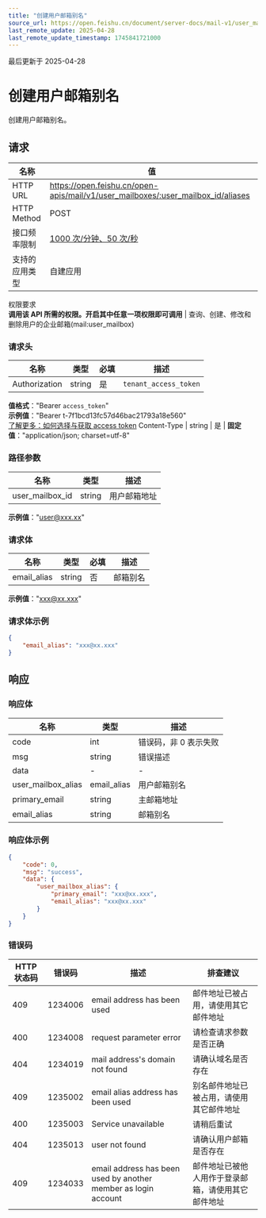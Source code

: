 ```yaml
---
title: "创建用户邮箱别名"
source_url: https://open.feishu.cn/document/server-docs/mail-v1/user_mailbox-alias/create
last_remote_update: 2025-04-28
last_remote_update_timestamp: 1745841721000
---
```

最后更新于 2025-04-28

# 创建用户邮箱别名

创建用户邮箱别名。

## 请求
名称 | 值
---|---
HTTP URL | https://open.feishu.cn/open-apis/mail/v1/user_mailboxes/:user_mailbox_id/aliases
HTTP Method | POST
接口频率限制 | [1000 次/分钟、50 次/秒](https://open.feishu.cn/document/ukTMukTMukTM/uUzN04SN3QjL1cDN)
支持的应用类型 | 自建应用
权限要求  
            **调用该 API 所需的权限。开启其中任意一项权限即可调用** | 查询、创建、修改和删除用户的企业邮箱(mail:user_mailbox)

### 请求头

名称 | 类型 | 必填 | 描述
--- | --- | --- | ---
Authorization | string | 是 | `tenant_access_token`  
**值格式**："Bearer `access_token`"  
**示例值**："Bearer t-7f1bcd13fc57d46bac21793a18e560"  
[了解更多：如何选择与获取 access token](https://open.feishu.cn/document/uAjLw4CM/ugTN1YjL4UTN24CO1UjN/trouble-shooting/how-to-choose-which-type-of-token-to-use)
Content-Type | string | 是 | **固定值**："application/json; charset=utf-8"

### 路径参数

名称 | 类型 | 描述
--- | --- | ---
user_mailbox_id | string | 用户邮箱地址  
**示例值**："user@xxx.xx"

### 请求体

名称 | 类型 | 必填 | 描述
--- | --- | --- | ---
email_alias | string | 否 | 邮箱别名  
**示例值**："xxx@xx.xxx"

### 请求体示例
```json
{
    "email_alias": "xxx@xx.xxx"
}
```

## 响应

### 响应体

名称 | 类型 | 描述
--- | --- | ---
code | int | 错误码，非 0 表示失败
msg | string | 错误描述
data | \- | \-
user_mailbox_alias | email_alias | 用户邮箱别名
primary_email | string | 主邮箱地址
email_alias | string | 邮箱别名

### 响应体示例
```json
{
    "code": 0,
    "msg": "success",
    "data": {
        "user_mailbox_alias": {
            "primary_email": "xxx@xx.xxx",
            "email_alias": "xxx@xx.xxx"
        }
    }
}
```

### 错误码

HTTP状态码 | 错误码 | 描述 | 排查建议
--- | --- | --- | ---
409 | 1234006 | email address has been used | 邮件地址已被占用，请使用其它邮件地址
400 | 1234008 | request parameter error | 请检查请求参数是否正确
404 | 1234019 | mail address's domain not found | 请确认域名是否存在
409 | 1235002 | email alias address has been used | 别名邮件地址已被占用，请使用其它邮件地址
400 | 1235003 | Service unavailable | 请稍后重试
404 | 1235013 | user not found | 请确认用户邮箱是否存在
409 | 1234033 | email address has been used by another member as login account | 邮件地址已被他人用作于登录邮箱，请使用其它邮件地址

